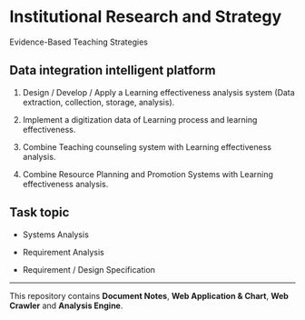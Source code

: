 # Institutional Research and Strategy

Evidence-Based Teaching Strategies


## Data integration intelligent platform

1. Design / Develop / Apply a Learning effectiveness analysis system (Data extraction, collection, storage, analysis).

2. Implement a digitization data of Learning process and learning effectiveness.

3. Combine Teaching counseling system with Learning effectiveness analysis.

4. Combine Resource Planning and Promotion Systems with Learning effectiveness analysis.


## Task topic

* Systems Analysis

* Requirement Analysis

* Requirement / Design Specification

---

This repository contains **Document Notes**, **Web Application & Chart**, **Web Crawler** and **Analysis Engine**.
